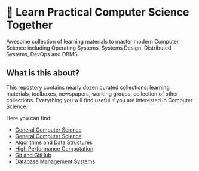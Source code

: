 # 🧭 Learn Practical Computer Science Together

Awesome collection of learning materials to master modern Computer Science including Operating Systems, Systems Design, Distributed Systems, DevOps and DBMS.

## What is this about?

This repostory contains nearly dozen curated collections: learning materials, toolboxes, newspapers, working groups, collection of other collections. Everything you will find useful if you are interested in Computer Science.

Here you can find:

- [General Computer Science](./cs)
- [General Computer Science](./devops)
- [Algorithms and Data Structures](./ads)
- [High Performance Computation](./hpc)
- [Git and GitHub](./git)
- [Database Management Systems](./dbms)
